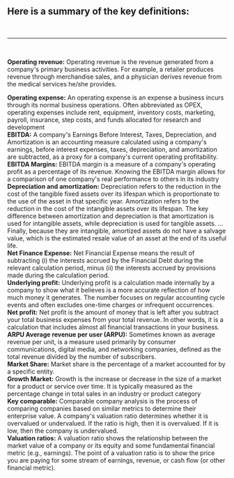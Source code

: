 <h2><b></b>Here is a summary of the key definitions:</b></h2>
<br>
<hr>
<br>

<b>Operating revenue:</b> Operating revenue is the revenue generated from a company's primary business activities. For example, a retailer produces revenue through merchandise sales, and a physician derives revenue from the medical services he/she provides.

<b>Operating expense:</b> An operating expense is an expense a business incurs through its normal business operations. Often abbreviated as OPEX, operating expenses include rent, equipment, inventory costs, marketing, payroll, insurance, step costs, and funds allocated for research and development
<br>
<b>EBITDA:</b> A company's Earnings Before Interest, Taxes, Depreciation, and Amortization is an accounting measure calculated using a company's earnings, before interest expenses, taxes, depreciation, and amortization are subtracted, as a proxy for a company's current operating profitability.
<br>
<b>EBITDA Margins:</b> EBITDA margin is a measure of a company's operating profit as a percentage of its revenue. Knowing the EBITDA margin allows for a comparison of one company's real performance to others in its industry
<br>
<b>Depreciation and amortization:</b> Depreciation refers to the reduction in the cost of the tangible fixed assets over its lifespan which is proportionate to the use of the asset in that specific year. Amortization refers to the reduction in the cost of the intangible assets over its lifespan. The key difference between amortization and depreciation is that amortization is used for intangible assets, while depreciation is used for tangible assets. ... Finally, because they are intangible, amortized assets do not have a salvage value, which is the estimated resale value of an asset at the end of its useful life.
<br>
<b>Net Finance Expense:</b> Net Financial Expense means the result of subtracting (i) the interests accrued by the Financial Debt during the relevant calculation period, minus (ii) the interests accrued by provisions made during the calculation period.
<br>
<b>Underlying profit:</b> Underlying profit is a calculation made internally by a company to show what it believes is a more accurate reflection of how much money it generates. The number focuses on regular accounting cycle events and often excludes one-time charges or infrequent occurrences.
<br>
<b>Net profit:</b> Net profit is the amount of money that is left after you subtract your total business expenses from your total revenue. In other words, it is a calculation that includes almost all financial transactions in your business.
<br>
<b>ARPU Average revenue per user <b>(ARPU):</b></b> Sometimes known as average revenue per unit, is a measure used primarily by consumer communications, digital media, and networking companies, defined as the total revenue divided by the number of subscribers.
<br>
<b>Market Share:</b> Market share is the percentage of a market accounted for by a specific entity.
<br>
<b>Growth Market:</b> Growth is the increase or decrease in the size of a market for a product or service over time. It is typically measured as the percentage change in total sales in an industry or product category
<br>
<b>Key comparable:</b> Comparable company analysis is the process of comparing companies based on similar metrics to determine their enterprise value. A company's valuation ratio determines whether it is overvalued or undervalued. If the ratio is high, then it is overvalued. If it is low, then the company is undervalued.
<br>
<b>Valuation ratios:</b> A valuation ratio shows the relationship between the market value of a company or its equity and some fundamental financial metric (e.g., earnings). The point of a valuation ratio is to show the price you are paying for some stream of earnings, revenue, or cash flow (or other financial metric).
<br>

